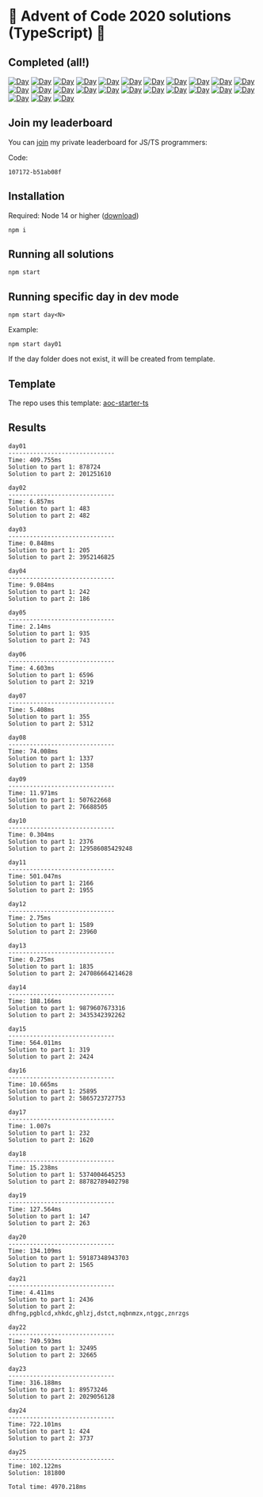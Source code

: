 # 🎄 Advent of Code 2020 solutions (TypeScript) 🎄

## Completed (all!)

[![Day](https://badgen.net/badge/01/%E2%98%85%E2%98%85/blue)](src/day01)
[![Day](https://badgen.net/badge/02/%E2%98%85%E2%98%85/blue)](src/day02)
[![Day](https://badgen.net/badge/03/%E2%98%85%E2%98%85/blue)](src/day03)
[![Day](https://badgen.net/badge/04/%E2%98%85%E2%98%85/blue)](src/day04)
[![Day](https://badgen.net/badge/05/%E2%98%85%E2%98%85/blue)](src/day05)
[![Day](https://badgen.net/badge/06/%E2%98%85%E2%98%85/blue)](src/day06)
[![Day](https://badgen.net/badge/07/%E2%98%85%E2%98%85/blue)](src/day07)
[![Day](https://badgen.net/badge/08/%E2%98%85%E2%98%85/blue)](src/day08)
[![Day](https://badgen.net/badge/09/%E2%98%85%E2%98%85/blue)](src/day09)
[![Day](https://badgen.net/badge/10/%E2%98%85%E2%98%85/blue)](src/day10)
[![Day](https://badgen.net/badge/11/%E2%98%85%E2%98%85/blue)](src/day11)
[![Day](https://badgen.net/badge/12/%E2%98%85%E2%98%85/blue)](src/day12)
[![Day](https://badgen.net/badge/13/%E2%98%85%E2%98%85/blue)](src/day13)
[![Day](https://badgen.net/badge/14/%E2%98%85%E2%98%85/blue)](src/day14)
[![Day](https://badgen.net/badge/15/%E2%98%85%E2%98%85/blue)](src/day15)
[![Day](https://badgen.net/badge/16/%E2%98%85%E2%98%85/blue)](src/day16)
[![Day](https://badgen.net/badge/17/%E2%98%85%E2%98%85/blue)](src/day17)
[![Day](https://badgen.net/badge/18/%E2%98%85%E2%98%85/blue)](src/day18)
[![Day](https://badgen.net/badge/19/%E2%98%85%E2%98%85/blue)](src/day19)
[![Day](https://badgen.net/badge/20/%E2%98%85%E2%98%85/blue)](src/day20)
[![Day](https://badgen.net/badge/21/%E2%98%85%E2%98%85/blue)](src/day21)
[![Day](https://badgen.net/badge/22/%E2%98%85%E2%98%85/blue)](src/day22)
[![Day](https://badgen.net/badge/23/%E2%98%85%E2%98%85/blue)](src/day23)
[![Day](https://badgen.net/badge/24/%E2%98%85%E2%98%85/blue)](src/day24)
[![Day](https://badgen.net/badge/25/%E2%98%85%E2%98%85/bue)](src/day25)

## Join my leaderboard

You can [join](https://adventofcode.com/2020/leaderboard/private) my private leaderboard for JS/TS programmers:

Code:

```
107172-b51ab08f
```

## Installation

Required: Node 14 or higher ([download](https://nodejs.org/en/download/))

```
npm i
```

## Running all solutions

```
npm start
```

## Running specific day in dev mode

```
npm start day<N>
```

Example:

```
npm start day01
```

If the day folder does not exist, it will be created from template.

## Template

The repo uses this template: [aoc-starter-ts](https://github.com/caderek/aoc-starter-ts)

## Results

```
day01
------------------------------
Time: 409.755ms
Solution to part 1: 878724
Solution to part 2: 201251610

day02
------------------------------
Time: 6.857ms
Solution to part 1: 483
Solution to part 2: 482

day03
------------------------------
Time: 0.848ms
Solution to part 1: 205
Solution to part 2: 3952146825

day04
------------------------------
Time: 9.084ms
Solution to part 1: 242
Solution to part 2: 186

day05
------------------------------
Time: 2.14ms
Solution to part 1: 935
Solution to part 2: 743

day06
------------------------------
Time: 4.603ms
Solution to part 1: 6596
Solution to part 2: 3219

day07
------------------------------
Time: 5.408ms
Solution to part 1: 355
Solution to part 2: 5312

day08
------------------------------
Time: 74.008ms
Solution to part 1: 1337
Solution to part 2: 1358

day09
------------------------------
Time: 11.971ms
Solution to part 1: 507622668
Solution to part 2: 76688505

day10
------------------------------
Time: 0.304ms
Solution to part 1: 2376
Solution to part 2: 129586085429248

day11
------------------------------
Time: 501.047ms
Solution to part 1: 2166
Solution to part 2: 1955

day12
------------------------------
Time: 2.75ms
Solution to part 1: 1589
Solution to part 2: 23960

day13
------------------------------
Time: 0.275ms
Solution to part 1: 1835
Solution to part 2: 247086664214628

day14
------------------------------
Time: 188.166ms
Solution to part 1: 9879607673316
Solution to part 2: 3435342392262

day15
------------------------------
Time: 564.011ms
Solution to part 1: 319
Solution to part 2: 2424

day16
------------------------------
Time: 10.665ms
Solution to part 1: 25895
Solution to part 2: 5865723727753

day17
------------------------------
Time: 1.007s
Solution to part 1: 232
Solution to part 2: 1620

day18
------------------------------
Time: 15.238ms
Solution to part 1: 5374004645253
Solution to part 2: 88782789402798

day19
------------------------------
Time: 127.564ms
Solution to part 1: 147
Solution to part 2: 263

day20
------------------------------
Time: 134.109ms
Solution to part 1: 59187348943703
Solution to part 2: 1565

day21
------------------------------
Time: 4.411ms
Solution to part 1: 2436
Solution to part 2: dhfng,pgblcd,xhkdc,ghlzj,dstct,nqbnmzx,ntggc,znrzgs

day22
------------------------------
Time: 749.593ms
Solution to part 1: 32495
Solution to part 2: 32665

day23
------------------------------
Time: 316.188ms
Solution to part 1: 89573246
Solution to part 2: 2029056128

day24
------------------------------
Time: 722.101ms
Solution to part 1: 424
Solution to part 2: 3737

day25
------------------------------
Time: 102.122ms
Solution: 181800
```

```
Total time: 4970.218ms
```
